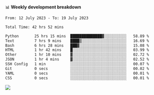 📊 **Weekly development breakdown**
<!--START_SECTION:waka-->

```txt
From: 12 July 2023 - To: 19 July 2023

Total Time: 42 hrs 52 mins

Python       25 hrs 15 mins  ██████████████▓░░░░░░░░░░   58.89 %
Text         7 hrs 9 mins    ████▒░░░░░░░░░░░░░░░░░░░░   16.69 %
Bash         6 hrs 28 mins   ███▓░░░░░░░░░░░░░░░░░░░░░   15.08 %
HTML         1 hr 42 mins    █░░░░░░░░░░░░░░░░░░░░░░░░   03.99 %
Other        1 hr 10 mins    ▓░░░░░░░░░░░░░░░░░░░░░░░░   02.72 %
JSON         1 hr 4 mins     ▓░░░░░░░░░░░░░░░░░░░░░░░░   02.52 %
SSH Config   1 min           ░░░░░░░░░░░░░░░░░░░░░░░░░   00.07 %
Git          0 secs          ░░░░░░░░░░░░░░░░░░░░░░░░░   00.02 %
YAML         0 secs          ░░░░░░░░░░░░░░░░░░░░░░░░░   00.01 %
CSS          0 secs          ░░░░░░░░░░░░░░░░░░░░░░░░░   00.01 %
```

<!--END_SECTION:waka-->
![](https://komarev.com/ghpvc/?username=callanwu)
